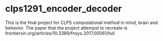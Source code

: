 # clps1291_encoder_decoder
This is the final project for CLPS computational method in mind, brain and behavior. 
The paper that the project attempst to recreate is frontiersin.org/articles/10.3389/fnsys.2017.00061/full
